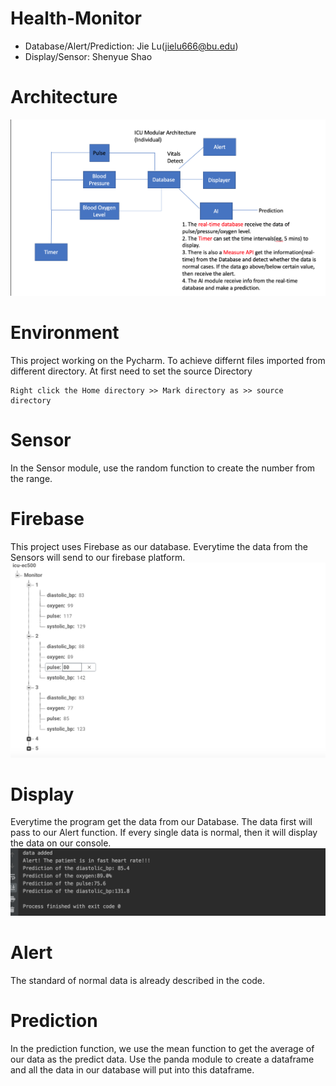 # Health-Monitor
- Database/Alert/Prediction: Jie Lu(jielu666@bu.edu)
- Display/Sensor: Shenyue Shao

# Architecture
![ICU-archi](https://github.com/BUEC500C1/health-monitor-health-monitor-jie-shenyue/blob/master/ICU-archi.png)

# Environment
This project working on the Pycharm. To achieve differnt files imported from different directory. At first need to set the source Directory
```
Right click the Home directory >> Mark directory as >> source directory
```

# Sensor
In the Sensor module, use the random function to create the number from the range.

# Firebase
This project uses Firebase as our database. Everytime the data from the Sensors will send to our firebase platform.
![database_image](https://github.com/BUEC500C1/health-monitor-health-monitor-jie-shenyue/blob/master/databse_image.png)

# Display
Everytime the program get the data from our Database. The data first will pass to our Alert function. If every single data is normal, then it will display the data on our console.
![result](https://github.com/BUEC500C1/health-monitor-health-monitor-jie-shenyue/blob/master/result.png)

# Alert
The standard of normal data is already described in the code.

# Prediction
In the prediction function, we use the mean function to get the average of our data as the predict data. Use the panda module to create a dataframe and all the data in our database will put into this dataframe. 
